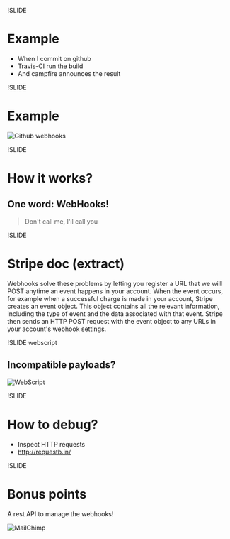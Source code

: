 !SLIDE
# Example #

* When I commit on github
* Travis-CI run the build
* And campfire announces the result

!SLIDE
# Example #

![Github webhooks](images/github_hooks.png)

!SLIDE
# How it works? #

## One word: WebHooks! ##

> Don't call me, I'll call you

!SLIDE
# Stripe doc (extract) #

Webhooks solve these problems by letting you register a URL that we will POST
anytime an event happens in your account. When the event occurs, for example
when a successful charge is made in your account, Stripe creates an event
object. This object contains all the relevant information, including the type
of event and the data associated with that event. Stripe then sends an HTTP
POST request with the event object to any URLs in your account's webhook
settings.

!SLIDE webscript
## Incompatible payloads? ##

![WebScript](images/webscript.png)

!SLIDE
# How to debug? #

* Inspect HTTP requests
* http://requestb.in/

!SLIDE
# Bonus points #

A rest API to manage the webhooks!

![MailChimp](images/mailchimp_rest.png)
